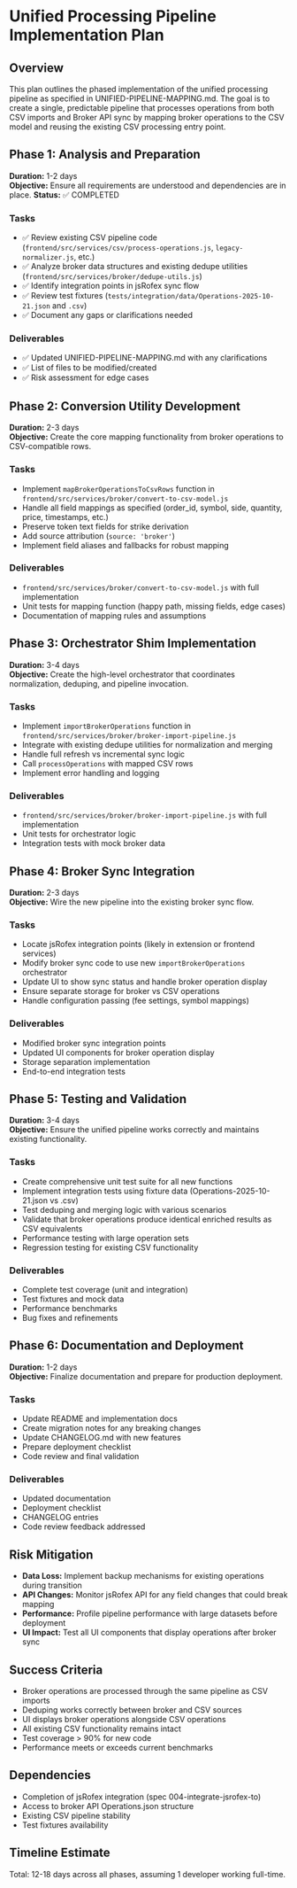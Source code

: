 # Unified Processing Pipeline Implementation Plan

## Overview

This plan outlines the phased implementation of the unified processing pipeline as specified in UNIFIED-PIPELINE-MAPPING.md. The goal is to create a single, predictable pipeline that processes operations from both CSV imports and Broker API sync by mapping broker operations to the CSV model and reusing the existing CSV processing entry point.

## Phase 1: Analysis and Preparation

**Duration:** 1-2 days  
**Objective:** Ensure all requirements are understood and dependencies are in place.
**Status:** ✅ COMPLETED

### Tasks

- ✅ Review existing CSV pipeline code (`frontend/src/services/csv/process-operations.js`, `legacy-normalizer.js`, etc.)
- ✅ Analyze broker data structures and existing dedupe utilities (`frontend/src/services/broker/dedupe-utils.js`)
- ✅ Identify integration points in jsRofex sync flow
- ✅ Review test fixtures (`tests/integration/data/Operations-2025-10-21.json` and `.csv`)
- ✅ Document any gaps or clarifications needed

### Deliverables

- ✅ Updated UNIFIED-PIPELINE-MAPPING.md with any clarifications
- ✅ List of files to be modified/created
- ✅ Risk assessment for edge cases

## Phase 2: Conversion Utility Development

**Duration:** 2-3 days  
**Objective:** Create the core mapping functionality from broker operations to CSV-compatible rows.

### Tasks

- Implement `mapBrokerOperationsToCsvRows` function in `frontend/src/services/broker/convert-to-csv-model.js`
- Handle all field mappings as specified (order_id, symbol, side, quantity, price, timestamps, etc.)
- Preserve token text fields for strike derivation
- Add source attribution (`source: 'broker'`)
- Implement field aliases and fallbacks for robust mapping

### Deliverables

- `frontend/src/services/broker/convert-to-csv-model.js` with full implementation
- Unit tests for mapping function (happy path, missing fields, edge cases)
- Documentation of mapping rules and assumptions

## Phase 3: Orchestrator Shim Implementation

**Duration:** 3-4 days  
**Objective:** Create the high-level orchestrator that coordinates normalization, deduping, and pipeline invocation.

### Tasks

- Implement `importBrokerOperations` function in `frontend/src/services/broker/broker-import-pipeline.js`
- Integrate with existing dedupe utilities for normalization and merging
- Handle full refresh vs incremental sync logic
- Call `processOperations` with mapped CSV rows
- Implement error handling and logging

### Deliverables

- `frontend/src/services/broker/broker-import-pipeline.js` with full implementation
- Unit tests for orchestrator logic
- Integration tests with mock broker data

## Phase 4: Broker Sync Integration

**Duration:** 2-3 days  
**Objective:** Wire the new pipeline into the existing broker sync flow.

### Tasks

- Locate jsRofex integration points (likely in extension or frontend services)
- Modify broker sync code to use new `importBrokerOperations` orchestrator
- Update UI to show sync status and handle broker operation display
- Ensure separate storage for broker vs CSV operations
- Handle configuration passing (fee settings, symbol mappings)

### Deliverables

- Modified broker sync integration points
- Updated UI components for broker operation display
- Storage separation implementation
- End-to-end integration tests

## Phase 5: Testing and Validation

**Duration:** 3-4 days  
**Objective:** Ensure the unified pipeline works correctly and maintains existing functionality.

### Tasks

- Create comprehensive unit test suite for all new functions
- Implement integration tests using fixture data (Operations-2025-10-21.json vs .csv)
- Test deduping and merging logic with various scenarios
- Validate that broker operations produce identical enriched results as CSV equivalents
- Performance testing with large operation sets
- Regression testing for existing CSV functionality

### Deliverables

- Complete test coverage (unit and integration)
- Test fixtures and mock data
- Performance benchmarks
- Bug fixes and refinements

## Phase 6: Documentation and Deployment

**Duration:** 1-2 days  
**Objective:** Finalize documentation and prepare for production deployment.

### Tasks

- Update README and implementation docs
- Create migration notes for any breaking changes
- Update CHANGELOG.md with new features
- Prepare deployment checklist
- Code review and final validation

### Deliverables

- Updated documentation
- Deployment checklist
- CHANGELOG entries
- Code review feedback addressed

## Risk Mitigation

- **Data Loss:** Implement backup mechanisms for existing operations during transition
- **API Changes:** Monitor jsRofex API for any field changes that could break mapping
- **Performance:** Profile pipeline performance with large datasets before deployment
- **UI Impact:** Test all UI components that display operations after broker sync

## Success Criteria

- Broker operations are processed through the same pipeline as CSV imports
- Deduping works correctly between broker and CSV sources
- UI displays broker operations alongside CSV operations
- All existing CSV functionality remains intact
- Test coverage > 90% for new code
- Performance meets or exceeds current benchmarks

## Dependencies

- Completion of jsRofex integration (spec 004-integrate-jsrofex-to)
- Access to broker API Operations.json structure
- Existing CSV pipeline stability
- Test fixtures availability

## Timeline Estimate

Total: 12-18 days across all phases, assuming 1 developer working full-time.

